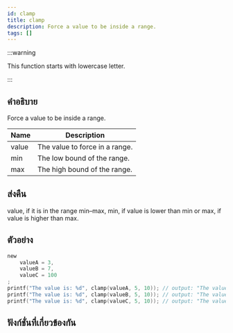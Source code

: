 ```yaml
---
id: clamp
title: clamp
description: Force a value to be inside a range.
tags: []
---
```


:::warning

This function starts with lowercase letter.

:::

## คำอธิบาย

Force a value to be inside a range.

| Name  | Description                    |
| ----- | ------------------------------ |
| value | The value to force in a range. |
| min   | The low bound of the range.    |
| max   | The high bound of the range.   |

## ส่งคืน

value, if it is in the range min–max, min, if value is lower than min or max, if value is higher than max.

## ตัวอย่าง

```c
new
    valueA = 3,
    valueB = 7,
    valueC = 100
;
printf("The value is: %d", clamp(valueA, 5, 10)); // output: "The value is: 5" because 3 is less than 5.
printf("The value is: %d", clamp(valueB, 5, 10)); // output: "The value is: 7" because 7 is between 5 and 10.
printf("The value is: %d", clamp(valueC, 5, 10)); // output: "The value is: 10" because 100 is more than 10.
```

## ฟังก์ชั่นที่เกี่ยวข้องกัน
